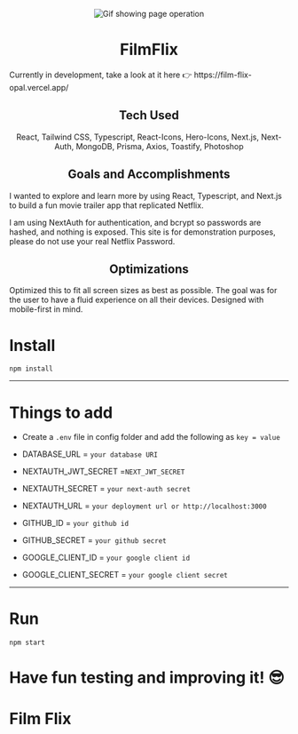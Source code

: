 <p align="center">
<img src="public/images/filmflix2.gif" alt="Gif showing page operation" />
</p>

<h1 align="center">FilmFlix</h1>

<p>Currently in development, take a look at it here 👉 https://film-flix-opal.vercel.app/</p>

<h2 align="center">Tech Used</h2> 
<p align="center"> React, Tailwind CSS, Typescript, React-Icons, Hero-Icons, Next.js, Next-Auth, MongoDB, Prisma, Axios, Toastify, Photoshop</p>

<h2 align="center">Goals and Accomplishments</h2>
I wanted to explore and learn more by using React, Typescript, and Next.js to build a fun movie trailer app that replicated Netflix. 

<p>I am using NextAuth for authentication, and bcrypt so passwords are hashed, and nothing is exposed. This site is for demonstration purposes, please do not use your real Netflix Password.</p>

<h2 align="center">Optimizations</h2>

Optimized this to fit all screen sizes as best as possible. The goal was for the user to have a fluid experience on all their devices. Designed with mobile-first in mind.

# Install

`npm install`

---

# Things to add

- Create a `.env` file in config folder and add the following as `key = value`

- DATABASE_URL = `your database URI`
- NEXTAUTH_JWT_SECRET =`NEXT_JWT_SECRET`

- NEXTAUTH_SECRET = `your next-auth secret`
- NEXTAUTH_URL = `your deployment url or http://localhost:3000`

- GITHUB_ID = `your github id`
- GITHUB_SECRET = `your github secret`

- GOOGLE_CLIENT_ID = `your google client id`
- GOOGLE_CLIENT_SECRET = `your google client secret`

---

# Run

`npm start`

# Have fun testing and improving it! 😎

# Film Flix
